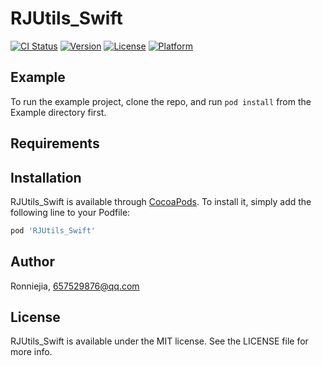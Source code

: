 # RJUtils_Swift

[![CI Status](https://img.shields.io/travis/Ronniejia/RJUtils_Swift.svg?style=flat)](https://travis-ci.org/Ronniejia/RJUtils_Swift)
[![Version](https://img.shields.io/cocoapods/v/RJUtils_Swift.svg?style=flat)](https://cocoapods.org/pods/RJUtils_Swift)
[![License](https://img.shields.io/cocoapods/l/RJUtils_Swift.svg?style=flat)](https://cocoapods.org/pods/RJUtils_Swift)
[![Platform](https://img.shields.io/cocoapods/p/RJUtils_Swift.svg?style=flat)](https://cocoapods.org/pods/RJUtils_Swift)

## Example

To run the example project, clone the repo, and run `pod install` from the Example directory first.

## Requirements

## Installation

RJUtils_Swift is available through [CocoaPods](https://cocoapods.org). To install
it, simply add the following line to your Podfile:

```ruby
pod 'RJUtils_Swift'
```

## Author

Ronniejia, 657529876@qq.com

## License

RJUtils_Swift is available under the MIT license. See the LICENSE file for more info.
